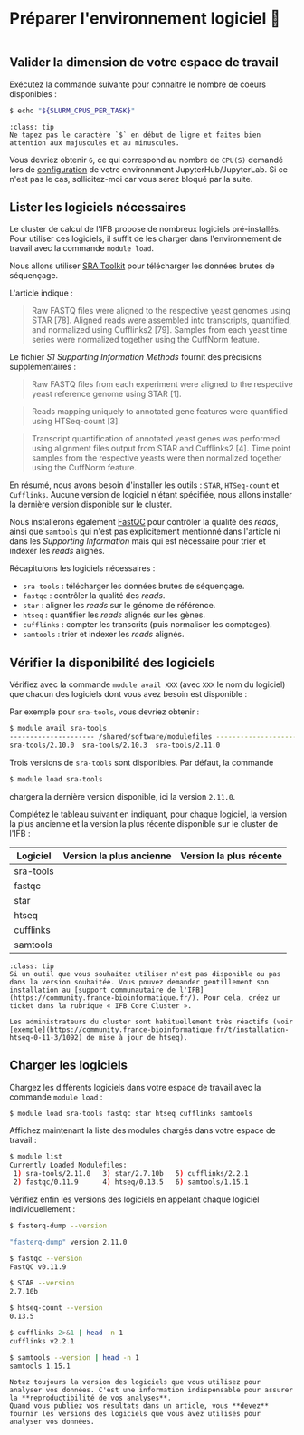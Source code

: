 # Préparer l'environnement logiciel 🧰

```{contents}
```

## Valider la dimension de votre espace de travail 

Exécutez la commande suivante pour connaitre le nombre de coeurs disponibles : 

```bash
$ echo "${SLURM_CPUS_PER_TASK}"
```

```{admonition} Rappel
:class: tip
Ne tapez pas le caractère `$` en début de ligne et faites bien attention aux majuscules et au minuscules.
```

Vous devriez obtenir `6`, ce qui correspond au nombre de `CPU(S)` demandé lors de [configuration](0_intro.md) de votre environnment JupyterHub/JupyterLab. Si ce n'est pas le cas, sollicitez-moi car vous serez bloqué par la suite.


## Lister les logiciels nécessaires

Le cluster de calcul de l'IFB propose de nombreux logiciels pré-installés. Pour utiliser ces logiciels, il suffit de les charger dans l'environnement de travail avec la commande `module load`.


Nous allons utiliser [SRA Toolkit](https://github.com/ncbi/sra-tools) pour télécharger les données brutes de séquençage.

L'article indique :

> Raw FASTQ files were aligned to the respective yeast genomes using STAR [78]. Aligned reads were assembled into transcripts, quantified, and normalized using Cufflinks2 [79]. Samples from each yeast time series were normalized together using the CuffNorm feature.

Le fichier *S1 Supporting Information Methods* fournit des précisions supplémentaires :

> Raw FASTQ files from each experiment were aligned to the respective yeast reference genome using STAR [1].

> Reads mapping uniquely to annotated gene features were quantified using HTSeq-count [3].

> Transcript quantification of annotated yeast genes was performed using alignment files output from STAR and Cufflinks2 [4]. Time point samples from the respective yeasts were then normalized together using the CuffNorm feature.

En résumé, nous avons besoin d'installer les outils : `STAR`, `HTSeq-count` et `Cufflinks`. Aucune version de logiciel n'étant spécifiée, nous allons installer la dernière version disponible sur le cluster.

Nous installerons également [FastQC](https://www.bioinformatics.babraham.ac.uk/projects/fastqc/) pour contrôler la qualité des *reads*, ainsi que `samtools` qui n'est pas explicitement mentionné dans l'article ni dans les *Supporting Information* mais qui est nécessaire pour trier et indexer les *reads* alignés.

Récapitulons les logiciels nécessaires :

- `sra-tools` : télécharger les données brutes de séquençage.
- `fastqc` : contrôler la qualité des *reads*.
- `star` : aligner les *reads* sur le génome de référence.
- `htseq` : quantifier les *reads* alignés sur les gènes.
- `cufflinks` : compter les transcrits (puis normaliser les comptages).
- `samtools` : trier et indexer les *reads* alignés.


## Vérifier la disponibilité des logiciels

Vérifiez avec la commande `module avail XXX` (avec `XXX` le nom du logiciel) que chacun des logiciels dont vous avez besoin est disponible :

Par exemple pour `sra-tools`, vous devriez obtenir :

```bash
$ module avail sra-tools
--------------------- /shared/software/modulefiles ----------------------
sra-tools/2.10.0  sra-tools/2.10.3  sra-tools/2.11.0
```

Trois versions de `sra-tools` sont disponibles. Par défaut, la commande 


```bash
$ module load sra-tools
```

chargera la dernière version disponible, ici la version `2.11.0`.

Complétez le tableau suivant en indiquant, pour chaque logiciel, la version la plus ancienne et la version la plus récente disponible sur le cluster de l'IFB :

| Logiciel  | Version la plus ancienne | Version la plus récente |
|-----------|--------------------------|-------------------------|
| sra-tools |                          |                         |
| fastqc    |                          |                         |
| star      |                          |                         |
| htseq     |                          |                         |
| cufflinks |                          |                         |
| samtools  |                          |                         |



```{admonition} Que faire si un logiciel n'est pas disponible ?
:class: tip
Si un outil que vous souhaitez utiliser n'est pas disponible ou pas dans la version souhaitée. Vous pouvez demander gentillement son installation au [support communautaire de l'IFB](https://community.france-bioinformatique.fr/). Pour cela, créez un ticket dans la rubrique « IFB Core Cluster ».

Les administrateurs du cluster sont habituellement très réactifs (voir [exemple](https://community.france-bioinformatique.fr/t/installation-htseq-0-11-3/1092) de mise à jour de htseq).
```

## Charger les logiciels

Chargez les différents logiciels dans votre espace de travail avec la commande `module load` :

```bash
$ module load sra-tools fastqc star htseq cufflinks samtools
```

Affichez maintenant la liste des modules chargés dans votre espace de travail :

```bash
$ module list
Currently Loaded Modulefiles:
 1) sra-tools/2.11.0   3) star/2.7.10b   5) cufflinks/2.2.1  
 2) fastqc/0.11.9      4) htseq/0.13.5   6) samtools/1.15.1  
```

Vérifiez enfin les versions des logiciels en appelant chaque logiciel individuellement :

```bash
$ fasterq-dump --version

"fasterq-dump" version 2.11.0
```

```bash
$ fastqc --version
FastQC v0.11.9
```

```bash
$ STAR --version
2.7.10b
```

```bash
$ htseq-count --version
0.13.5
```

```bash
$ cufflinks 2>&1 | head -n 1
cufflinks v2.2.1
```

```bash
$ samtools --version | head -n 1
samtools 1.15.1
```

```{important}
Notez toujours la version des logiciels que vous utilisez pour analyser vos données. C'est une information indispensable pour assurer la **reproductibilité de vos analyses**.
Quand vous publiez vos résultats dans un article, vous **devez** fournir les versions des logiciels que vous avez utilisés pour analyser vos données.
```
